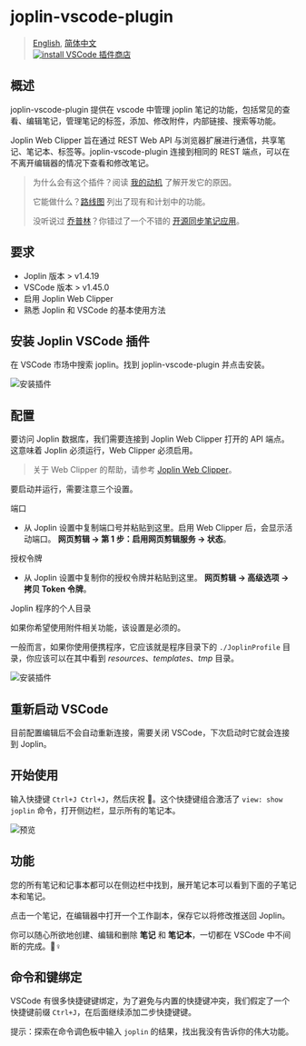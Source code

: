 # joplin-vscode-plugin

> [English](https://github.com/rxliuli/joplin-vscode-plugin/blob/master/README.md), [简体中文](https://github.com/rxliuli/joplin-vscode-plugin/blob/master/README.ZH_CN.md)  
> [![install](https://img.shields.io/visual-studio-marketplace/i/rxliuli.joplin-vscode-plugin) VSCode 插件商店](https://marketplace.visualstudio.com/items?itemName=rxliuli.joplin-vscode-plugin&ssr=false#overview)

## 概述

joplin-vscode-plugin 提供在 vscode 中管理 joplin 笔记的功能，包括常见的查看、编辑笔记，管理笔记的标签，添加、修改附件，内部链接、搜索等功能。

Joplin Web Clipper 旨在通过 REST Web API 与浏览器扩展进行通信，共享笔记、笔记本、标签等。joplin-vscode-plugin 连接到相同的 REST 端点，可以在不离开编辑器的情况下查看和修改笔记。

> 为什么会有这个插件？阅读 [我的动机](_navbar/other/why) 了解开发它的原因。
>
> 它能做什么？[路线图](../other/roadmap) 列出了现有和计划中的功能。
>
> 没听说过 [乔普林](https://joplinapp.org/)？你错过了一个不错的 [开源同步笔记应用](https://joplinapp.org/)。

## 要求

- Joplin 版本 > v1.4.19
- VSCode 版本 > v1.45.0
- 启用 Joplin Web Clipper
- 熟悉 Joplin 和 VSCode 的基本使用方法

## 安装 Joplin VSCode 插件

在 VSCode 市场中搜索 joplin。找到 joplin-vscode-plugin 并点击安装。

![安装插件](../../../_media/install-plugin.png)

## 配置

要访问 Joplin 数据库，我们需要连接到 Joplin Web Clipper 打开的 API 端点。这意味着 Joplin 必须运行，Web Clipper 必须启用。

> 关于 Web Clipper 的帮助，请参考 [Joplin Web Clipper](https://joplinapp.org/clipper/)。

要启动并运行，需要注意三个设置。

端口

- 从 Joplin 设置中复制端口号并粘贴到这里。启用 Web Clipper 后，会显示活动端口。
  **网页剪辑 -> 第 1 步：启用网页剪辑服务 -> 状态**。

授权令牌

- 从 Joplin 设置中复制你的授权令牌并粘贴到这里。
  **网页剪辑 -> 高级选项 -> 拷贝 Token 令牌**。

Joplin 程序的个人目录

如果你希望使用附件相关功能，该设置是必须的。

一般而言，如果你使用便携程序，它应该就是程序目录下的 `./JoplinProfile` 目录，你应该可以在其中看到 _resources_、_templates_、_tmp_ 目录。

![安装插件](../../../_media/install-plugin.png)

## 重新启动 VSCode

目前配置编辑后不会自动重新连接，需要关闭 VSCode，下次启动时它就会连接到 Joplin。

## 开始使用

输入快捷键 `Ctrl+J Ctrl+J`，然后庆祝 :tada:。这个快捷键组合激活了 `view: show joplin` 命令，打开侧边栏，显示所有的笔记本。

![预览](https://cdn.jsdelivr.net/gh/rxliuli/img-bed/20200623085740.png)

## 功能

您的所有笔记和记事本都可以在侧边栏中找到，展开笔记本可以看到下面的子笔记本和笔记。

点击一个笔记，在编辑器中打开一个工作副本，保存它以将修改推送回 Joplin。

你可以随心所欲地创建、编辑和删除 **笔记** 和 **笔记本**，一切都在 VSCode 中不间断的完成。🦸♀️

## 命令和键绑定

VSCode 有很多快捷键键绑定，为了避免与内置的快捷键冲突，我们假定了一个快捷键前缀 `Ctrl+J`，在后面继续添加二步快捷键键。

提示：探索在命令调色板中输入 `joplin` 的结果，找出我没有告诉你的伟大功能。
